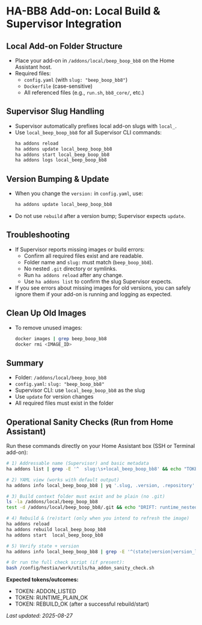 # HA-BB8 Add-on: Local Build & Supervisor Integration

## Local Add-on Folder Structure
- Place your add-on in `/addons/local/beep_boop_bb8` on the Home Assistant host.
- Required files:
  - `config.yaml` (with `slug: "beep_boop_bb8"`)
  - `Dockerfile` (case-sensitive)
  - All referenced files (e.g., `run.sh`, `bb8_core/`, etc.)

## Supervisor Slug Handling
- Supervisor automatically prefixes local add-on slugs with `local_`.
- Use `local_beep_boop_bb8` for all Supervisor CLI commands:
  ```bash
  ha addons reload
  ha addons update local_beep_boop_bb8
  ha addons start local_beep_boop_bb8
  ha addons logs local_beep_boop_bb8
  ```

## Version Bumping & Update
- When you change the `version:` in `config.yaml`, use:
  ```bash
  ha addons update local_beep_boop_bb8
  ```
- Do not use `rebuild` after a version bump; Supervisor expects `update`.

## Troubleshooting
- If Supervisor reports missing images or build errors:
  - Confirm all required files exist and are readable.
  - Folder name and `slug:` must match (`beep_boop_bb8`).
  - No nested `.git` directory or symlinks.
  - Run `ha addons reload` after any change.
  - Use `ha addons list` to confirm the slug Supervisor expects.
- If you see errors about missing images for old versions, you can safely ignore them if your add-on is running and logging as expected.

## Clean Up Old Images
- To remove unused images:
  ```bash
  docker images | grep beep_boop_bb8
  docker rmi <IMAGE_ID>
  ```

## Summary
- Folder: `/addons/local/beep_boop_bb8`
- `config.yaml`: `slug: "beep_boop_bb8"`
- Supervisor CLI: use `local_beep_boop_bb8` as the slug
- Use `update` for version changes
- All required files must exist in the folder


## Operational Sanity Checks (Run from Home Assistant)

Run these commands directly on your Home Assistant box (SSH or Terminal add-on):

```sh
# 1) Addressable name (Supervisor) and basic metadata
ha addons list | grep -E '^  slug:\s+local_beep_boop_bb8' && echo "TOKEN: ADDON_LISTED"

# 2) YAML view (works with default output)
ha addons info local_beep_boop_bb8 | yq '.slug, .version, .repository'

# 3) Build context folder must exist and be plain (no .git)
ls -la /addons/local/beep_boop_bb8
test -d /addons/local/beep_boop_bb8/.git && echo "DRIFT: runtime_nested_git" || echo "TOKEN: RUNTIME_PLAIN_OK"

# 4) Rebuild & (re)start (only when you intend to refresh the image)
ha addons reload
ha addons rebuild local_beep_boop_bb8
ha addons start  local_beep_boop_bb8

# 5) Verify state + version
ha addons info local_beep_boop_bb8 | grep -E '^(state|version|version_latest):' && echo "TOKEN: REBUILD_OK"

# Or run the full check script (if present):
bash /config/hestia/work/utils/ha_addon_sanity_check.sh
```

**Expected tokens/outcomes:**
- TOKEN: ADDON_LISTED
- TOKEN: RUNTIME_PLAIN_OK
- TOKEN: REBUILD_OK (after a successful rebuild/start)

_Last updated: 2025-08-27_
